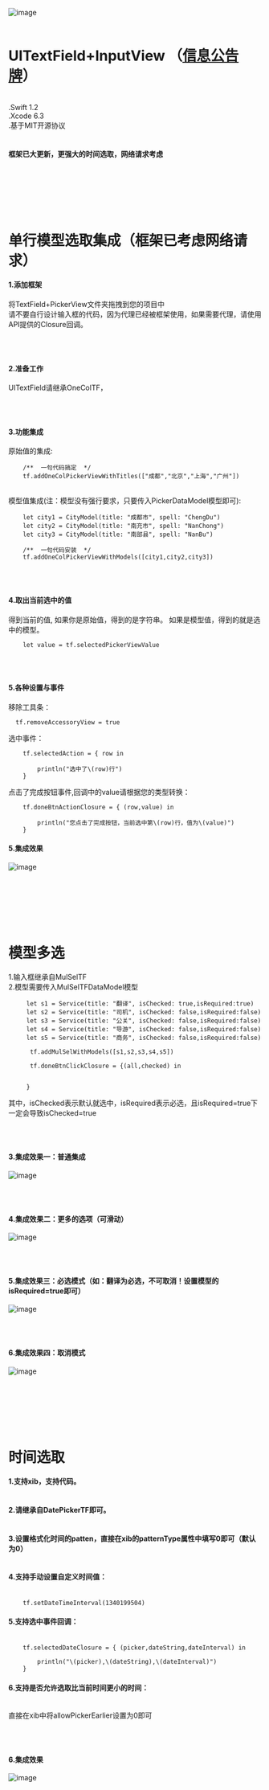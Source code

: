 ![image](https://github.com/CharlinFeng/Resource/blob/master/UITextField%2BInputView/logo.jpg)
<br/><br/>


UITextField+InputView （[信息公告牌](https://github.com/CharlinFeng/Show)）
===============
<br/>
.Swift 1.2<br/>
.Xcode 6.3<br/>
.基于MIT开源协议<br/>

<br/>


#### 框架已大更新，更强大的时间选取，网络请求考虑


<br/><br/><br/>
单行模型选取集成（框架已考虑网络请求）
===============

#### 1.添加框架
将TextField+PickerView文件夹拖拽到您的项目中<br/>
请不要自行设计输入框的代码，因为代理已经被框架使用，如果需要代理，请使用API提供的Closure回调。<br/>

<br/><br/>
#### 2.准备工作
UITextField请继承OneColTF，

<br/><br/>
#### 3.功能集成

原始值的集成:


        /**  一句代码搞定  */
        tf.addOneColPickerViewWithTitles(["成都","北京","上海","广州"])


<br/>
模型值集成(注：模型没有强行要求，只要传入PickerDataModel模型即可):

        let city1 = CityModel(title: "成都市", spell: "ChengDu")
        let city2 = CityModel(title: "南充市", spell: "NanChong")
        let city3 = CityModel(title: "南部县", spell: "NanBu")
        
        /**  一句代码安装  */
        tf.addOneColPickerViewWithModels([city1,city2,city3])

<br/><br/>
#### 4.取出当前选中的值
得到当前的值,
如果你是原始值，得到的是字符串。
如果是模型值，得到的就是选中的模型。

        let value = tf.selectedPickerViewValue

<br/><br/>
#### 5.各种设置与事件
移除工具条：

      tf.removeAccessoryView = true

选中事件：

        tf.selectedAction = { row in
        
            println("选中了\(row)行")
        }

点击了完成按钮事件,回调中的value请根据您的类型转换：

        tf.doneBtnActionClosure = { (row,value) in
        
            println("您点击了完成按钮，当前选中第\(row)行，值为\(value)")
        }


#### 5.集成效果
![image](https://github.com/CharlinFeng/Resource/blob/master/UITextField+InputView/0.gif)





<br/><br/><br/>
模型多选
===============
1.输入框继承自MulSelTF<br/>
2.模型需要传入MulSelTFDataModel模型<br/>


         let s1 = Service(title: "翻译", isChecked: true,isRequired:true)
         let s2 = Service(title: "司机", isChecked: false,isRequired:false)
         let s3 = Service(title: "公关", isChecked: false,isRequired:false)
         let s4 = Service(title: "导游", isChecked: false,isRequired:false)
         let s5 = Service(title: "商务", isChecked: false,isRequired:false)
          
          tf.addMulSelWithModels([s1,s2,s3,s4,s5])
          
          tf.doneBtnClickClosure = {(all,checked) in
            
            
         }


其中，isChecked表示默认就选中，isRequired表示必选，且isRequired=true下一定会导致isChecked=true

<br/><br/>
#### 3.集成效果一：普通集成
![image](https://github.com/CharlinFeng/Resource/blob/master/UITextField+InputView/1.gif)

<br/><br/>
#### 4.集成效果二：更多的选项（可滑动）
![image](https://github.com/CharlinFeng/Resource/blob/master/UITextField+InputView/3.gif)

<br/><br/>
#### 5.集成效果三：必选模式（如：翻译为必选，不可取消！设置模型的isRequired=true即可）
![image](https://github.com/CharlinFeng/Resource/blob/master/UITextField+InputView/4.gif)

<br/><br/>
#### 6.集成效果四：取消模式
![image](https://github.com/CharlinFeng/Resource/blob/master/UITextField+InputView/5.gif)




<br/><br/><br/>
时间选取
===============
#### 1.支持xib，支持代码。<br/><br/>
#### 2.请继承自DatePickerTF即可。<br/><br/>
#### 3.设置格式化时间的patten，直接在xib的patternType属性中填写0即可（默认为0）<br/><br/>



#### 4.支持手动设置自定义时间值：<br/><br/>

        tf.setDateTimeInterval(1340199504)
        
#### 5.支持选中事件回调：<br/><br/>

        tf.selectedDateClosure = { (picker,dateString,dateInterval) in
        
            println("\(picker),\(dateString),\(dateInterval)")
        }

#### 6.支持是否允许选取比当前时间更小的时间：<br/><br/>
直接在xib中将allowPickerEarlier设置为0即可

<br/><br/>
#### 6.集成效果
![image](https://github.com/CharlinFeng/Resource/blob/master/UITextField+InputView/6.gif)

